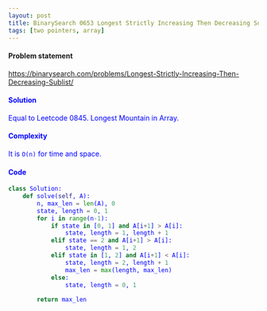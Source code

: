 ```yaml
---
layout: post
title: BinarySearch 0653 Longest Strictly Increasing Then Decreasing Sublist
tags: [two pointers, array]
---
```


#### Problem statement

<a href="https://binarysearch.com/problems/Longest-Strictly-Increasing-Then-Decreasing-Sublist/"> <font color = blue>https://binarysearch.com/problems/Longest-Strictly-Increasing-Then-Decreasing-Sublist/

#### Solution
Equal to Leetcode 0845. Longest Mountain in Array.

#### Complexity
It is `O(n)` for time and space.

#### Code
```python
class Solution:
    def solve(self, A):
        n, max_len = len(A), 0
        state, length = 0, 1
        for i in range(n-1):
            if state in [0, 1] and A[i+1] > A[i]:
                state, length = 1, length + 1
            elif state == 2 and A[i+1] > A[i]:
                state, length = 1, 2
            elif state in [1, 2] and A[i+1] < A[i]:
                state, length = 2, length + 1
                max_len = max(length, max_len)
            else:
                state, length = 0, 1
                
        return max_len
```
